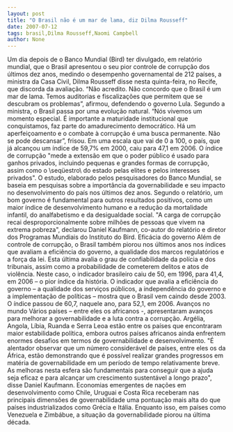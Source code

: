 ```yaml
---
layout: post
title: "O Brasil não é um mar de lama, diz Dilma Rousseff"
date: 2007-07-12
tags: brasil,Dilma Rousseff,Naomi Campbell
author: None
---
```

Um dia depois de o Banco Mundial (Bird) ter divulgado, em relat&oacute;rio mundial, que o Brasil apresentou o seu pior controle de corrup&ccedil;&atilde;o dos &uacute;ltimos dez anos, medindo o desempenho governamental de 212 pa&iacute;ses, a ministra da Casa Civil, Dilma Rousseff disse nesta quinta-feira, no Recife, que discorda da avalia&ccedil;&atilde;o.
&ldquo;N&atilde;o acredito. N&atilde;o concordo que o Brasil &eacute; um mar de lama. Temos auditorias e fiscaliza&ccedil;&otilde;es que permitem que se descubram os problemas&rdquo;, afirmou, defendendo o governo Lula.
Segundo a ministra, o Brasil passa por uma evolu&ccedil;&atilde;o natural.
&ldquo;N&oacute;s vivemos um momento especial. &Eacute; importante a maturidade institucional que conquistamos, faz parte do amadurecimento democr&aacute;tico. H&aacute; um aperfei&ccedil;oamento e o combate &agrave; corrup&ccedil;&atilde;o &eacute; uma busca permanente. N&atilde;o se pode descansar&rdquo;, frisou.
Em uma escala que vai de 0 a 100, o pa&iacute;s, que j&aacute; alcan&ccedil;ou um &iacute;ndice de 59,7% em 2000, caiu para 47,1 em 2006. O &iacute;ndice de corrup&ccedil;&atilde;o &quot;mede a extens&atilde;o em que o poder p&uacute;blico &eacute; usado para ganhos privados, incluindo pequenas e grandes formas de corrup&ccedil;&atilde;o, assim como o \seq&uuml;estro\ do estado pelas elites e pelos interesses privados&quot;.
O estudo, elaborado pelos pesquisadores do Banco Mundial, se baseia em pesquisas sobre a import&acirc;ncia da governabilidade e seu impacto no desenvolvimento do pa&iacute;s nos &uacute;ltimos dez anos.
Segundo o relat&oacute;rio, um bom governo &eacute; fundamental para outros resultados positivos, como um maior &iacute;ndice de desenvolvimento humano e a redu&ccedil;&atilde;o da mortalidade infantil, do analfabetismo e da desigualdade social.
&quot;A carga de corrup&ccedil;&atilde;o recai desproporcionalmente sobre milh&otilde;es de pessoas que vivem na extrema pobreza&quot;, declarou Daniel Kaufmann, co-autor do relat&oacute;rio e diretor dos Programas Mundiais do Instituto do Bird.
Efic&aacute;cia do governo 
Al&eacute;m de controle de corrup&ccedil;&atilde;o, o Brasil tamb&eacute;m piorou nos &uacute;ltimos anos nos &iacute;ndices que avaliam a efici&ecirc;ncia do governo, a qualidade dos marcos regulat&oacute;rios e a for&ccedil;a da lei. Esta &uacute;ltima avalia o grau de confiabilidade da pol&iacute;cia e dos tribunais, assim como a probabilidade de cometerem delitos e atos de viol&ecirc;ncia.
Neste caso, o indicador brasileiro caiu de 50, em 1996, para 41,4, em 2006 &ndash; o pior &iacute;ndice da hist&oacute;ria. 
O indicador que avalia a efici&ecirc;ncia do governo &ndash; a qualidade dos servi&ccedil;os p&uacute;blicos, a independ&ecirc;ncia do governo e a implementa&ccedil;&atilde;o de pol&iacute;ticas &ndash; mostra que o Brasil vem caindo desde 2003. O &iacute;ndice passou de 60,7, naquele ano, para 52,1, em 2006. 
Avan&ccedil;os no mundo 
V&aacute;rios pa&iacute;ses &ndash; entre eles os africanos -, apresentaram avan&ccedil;os para melhorar a governabilidade e a luta contra a corrup&ccedil;&atilde;o. Arg&eacute;lia, Angola, L&iacute;bia, Ruanda e Serra Leoa est&atilde;o entre os pa&iacute;ses que encontraram maior estabilidade pol&iacute;tica, embora outros pa&iacute;ses africanos ainda enfrentem enormes desafios em termos de governabilidade e desenvolvimento. 
&quot;&Eacute; alentador observar que um n&uacute;mero consider&aacute;vel de pa&iacute;ses, entre eles os da &Aacute;frica, est&atilde;o demonstrando que &eacute; poss&iacute;vel realizar grandes progressos em mat&eacute;ria de governabilidade em um per&iacute;odo de tempo relativamente breve. As melhoras nesta esfera s&atilde;o fundamentais para conseguir que a ajuda seja eficaz e para alcan&ccedil;ar um crescimento sustent&aacute;vel a longo prazo&quot;, disse Daniel Kaufmann. 
Economias emergentes de na&ccedil;&otilde;es em desenvolvimento como Chile, Uruguai e Costa Rica receberam nas principais dimens&otilde;es de governabilidade uma pontua&ccedil;&atilde;o mais alta do que pa&iacute;ses industrializados como Gr&eacute;cia e It&aacute;lia. Enquanto isso, em pa&iacute;ses como Venezuela e Zimb&aacute;bue, a situa&ccedil;&atilde;o da governabilidade piorou na &uacute;ltima d&eacute;cada.
 